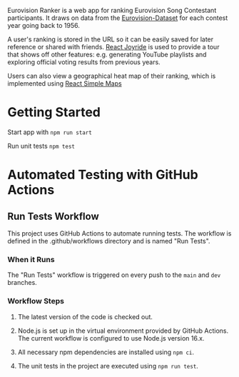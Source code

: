 Eurovision Ranker is a web app for ranking Eurovision Song Contestant participants. It draws on data from the [Eurovision-Dataset](https://github.com/Spijkervet/eurovision-dataset) for each contest year going back to 1956. 

A user's ranking is stored in the URL so it can be easily saved for later reference or shared with friends. [React Joyride](https://react-joyride.com/) is used to provide a tour that shows off other features: e.g. generating YouTube playlists and exploring official voting results from previous years. 

Users can also view a geographical heat map of their ranking, which is implemented using [React Simple Maps](https://www.react-simple-maps.io/)

# Getting Started 

Start app with `npm run start`

Run unit tests `npm test`

# Automated Testing with GitHub Actions
## Run Tests Workflow
This project uses GitHub Actions to automate running tests. The workflow is defined in the .github/workflows directory and is named "Run Tests".

### When it Runs
The "Run Tests" workflow is triggered on every push to the `main` and `dev` branches. 

### Workflow Steps
1. The latest version of the code is checked out.

2. Node.js is set up in the virtual environment provided by GitHub Actions. The current workflow is configured to use Node.js version 16.x.

3. All necessary npm dependencies are installed using `npm ci`.

4. The unit tests in the project are executed using `npm run test`.